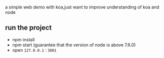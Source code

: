 a simple web demo with koa,just want to improve understanding of koa and node
## run the project
- npm install
- npm start (guarantee that the version of node is above 7.6.0)
- open `127.0.0.1：3001`
